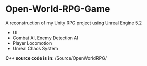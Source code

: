 # Open-World-RPG-Game
A reconstruction of my Unity RPG project using Unreal Engine 5.2
- UI
- Combat AI, Enemy Detection AI
- Player Locomotion
- Unreal Chaos System

**C++ source code is in:**
/Source/OpenWorldRPG/
